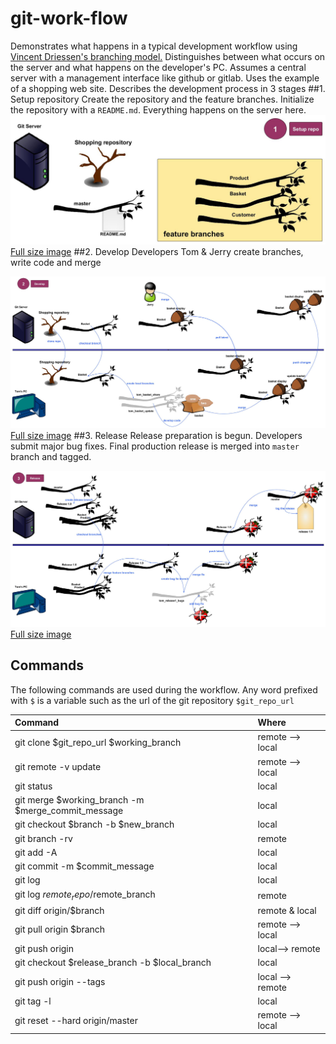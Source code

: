 # git-work-flow

Demonstrates what happens in a typical development workflow using [Vincent Driessen's branching model.](http://nvie.com/posts/a-successful-git-branching-model/) Distinguishes between what occurs on the server and what happens on the developer's PC. Assumes a central server with a management interface like github or gitlab. Uses the example of a shopping web site.
Describes the development process in 3 stages
##1. Setup repository
Create the repository and the feature branches. Initialize the repository with a `README.md`. Everything happens on the server here.
![alt text](images/gitflow1.jpg "Stage 1. Setup repo")
[Full size image](https://raw.githubusercontent.com/PhilCorcoran/git-work-flow/master/images/gitflow1.jpg)
##2. Develop
Developers Tom &amp; Jerry create branches, write code and merge

![alt text](images/gitflow2.jpg "Stage 2. Developing")
[Full size image](https://raw.githubusercontent.com/PhilCorcoran/git-work-flow/master/images/gitflow2.jpg)
##3. Release
Release preparation is begun. Developers submit major bug fixes. Final production release is merged into `master` branch and tagged.

![alt text](images/gitflow3.jpg "Stage 3. Releasing")
[Full size image](https://raw.githubusercontent.com/PhilCorcoran/git-work-flow/master/images/gitflow3.jpg)

## Commands
The following commands are used during the workflow. Any word prefixed with `$` is a variable such as the url of the git repository `$git_repo_url`

| Command                                            | Where            |
|:---------------------------------------------------|:-----------------|
| git clone $git_repo_url $working_branch            | remote --> local |
| git remote -v update                               | remote --> local |
| git status                                         | local            |
| git merge $working_branch -m $merge_commit_message | local            |
| git checkout $branch -b $new_branch                | local            |
| git branch -rv                                     | remote           |
| git add -A                                         | local            |
| git commit -m $commit_message                      | local            |
| git log                                            | local            |
| git log $remote_repo/$remote_branch                | remote           |
| git diff origin/$branch                            | remote & local   |
| git pull origin $branch                            | remote --> local |
| git push origin                                    | local--> remote  |
| git checkout $release_branch -b $local_branch      | local            |
| git push origin --tags                             | local --> remote |
| git tag -l                                         | local            |
| git reset --hard origin/master                     | remote --> local |

